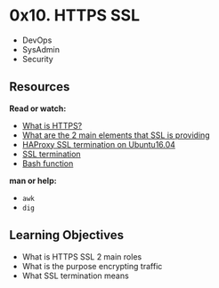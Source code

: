 #  0x10. HTTPS SSL
* DevOps
* SysAdmin
* Security

## Resources

__Read or watch:__

* [What is HTTPS?]("Title")
* [What are the 2 main elements that SSL is providing]("Title")
* [HAProxy SSL termination on Ubuntu16.04]("Title")
* [SSL termination]("Title")
* [Bash function]("Title")

__man or help:__

* `awk`
* `dig`

## Learning Objectives

* What is HTTPS SSL 2 main roles
* What is the purpose encrypting traffic
* What SSL termination means

